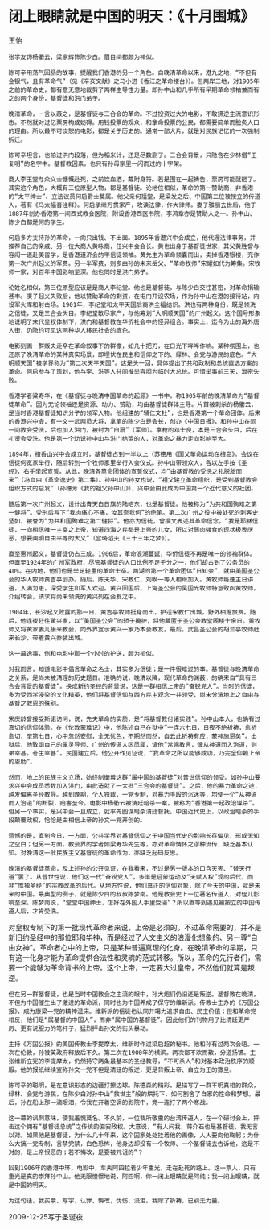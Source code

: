 # 闭上眼睛就是中国的明天：《十月围城》

王怡

    张学友饰杨衢云，梁家辉饰陈少白。眉目间都颇为神似。
   
    陈可辛用荡气回肠的故事，提醒我们香港的另一个角色。自晚清革命以来，港九之地，“不但有金银气，且有革命气”（见《辛亥文献》之马小进《香江之革命楼台》）。但两岸三地，对1905年之前的革命史，都有意无意地裁剪了两样主导性力量。即孙中山和几乎所有早期革命领袖兼而有之的两个身份，基督徒和洪门弟子。

    晚清革命，一言以蔽之，是基督徒与三合会的革命。不过投资过大的电影，不敢拂逆主流意识形态。不然就对过亿票房构成妨碍。用钱投票的观众，和拿命投票的公民，都需要简单而脍炙人口的理由。所以最不可饶恕的电影，都是关于历史的。通常一部大片，就是对民族记忆的一次强制拆迁。

    陈可辛坦言，也拍过洪门段落，但为稻米计，还是尽数删了。三合会背景，只隐含在少林僧“王复明”的名字中。基督教因素，也只有孙母家里一闪而过的十字架。

    商人李玉堂与众义士慷慨赴死，之前饮血酒，戴附身符。若是围在一起祷告，票房可能就砸了。其实这个角色，大概有三位原型人物，都是基督徒。论地位相似，革命的第一赞助商，非香港的“太平绅士”、立法议员何启爵士莫属。他父亲何福堂，是梁发之后、中国第二位被按立的传道人，著有《马太福音注释》。何启承继万贯家产，攻读法律，作大律师。妻子雅丽去世后，他于1887年创办香港第一间西式教会医院，附设香港西医书院，李鸿章亦是赞助人之一。孙中山、陈少白都是何的学生。

    何启多方支持孙的革命，一向只出钱、不出面。1895年香港兴中会成立，他代理法律事务，并推荐自己的亲戚、另一位大商人黄咏商，任兴中会会长。黄也出身于基督徒世家，其父黄胜曾与容闳一道赴美留学，是香港道济会的平信徒领袖。黄先生为革命倾囊而出，卖掉香港银楼，充作第一次广州起义的军费。另一半军费，则多由孙的未来岳父、“革命牧师”宋耀如代为筹集。宋牧师一家，对百年中国影响至深。他也同时是洪门弟子。

    论姓名相似，第三位原型应该是是商人李纪堂。他也是基督徒，与陈少白交往甚密，对革命捐输甚丰。庚子起义失败后，他以赞助革命的剩资，在屯门开设农场，作为孙中山在港的接待站，内设军火库和射击场。1901年，李纪堂和太平天国后裔洪全福结识。洪也有两种身份，既是领洗之信徒，又是三合会头目。李纪堂散尽家产，与他筹划“大明顺天国”的广州起义。这个国号形象地说明了末代皇权体制下，洪门和基督教在华侨社会中的怪异组合。事实上，迄今为止的海外唐人街，仍隐约可见这两种华人移民社会的底色。

    电影刻画一群贩夫走卒在革命叙事下的群像，如几十把刀，在日光下哗哗作响。某种氛围上，也还原了晚清革命的某种真实场景，即埋伏在民主和信仰之下的、绿林、会党与游民的底色。“大明顺天国”被学界称为“第二次天平天国”。这是头一回，具体提出了共和政制和总统直选方案的革命。何启参与了策划，他与李、洪等人共同推举容闳为临时大总统。可惜举事前三天，泄密失败。

    香港学者粱寿华，在《基督徒与晚清中国革命的起源》一书中，称1905年前的晚清革命为“基督徒革命”。因为无论领袖还是资源、动力、赞助，均由基督徒群体主导。片首被刺杀的杨衢云，是当时香港基督徒知识分子的领军人物。他组建的“辅仁文社”，也是香港第一个革命团体。后来的香港兴中会，有一文一武两员大将，拿笔的陈少白是会长，创办《中国日报》，和孙中山在同一间教会受洗，后也加入洪门，被封为“白扇”（军师）。拿枪的邓士良，本是三合会头目，后在礼贤会受洗。他是第一个劝说孙中山与洪门结盟的人，对革命之暴力走向影响至大。

    1894年，檀香山兴中会成立时，基督徒占到一半以上（苏德用《国父革命运动在檀岛》。会议在信徒何宽家举行，随后转到一个牧师家里举行入会仪式。孙中山带领众人，各以左手按《圣经》，右手举起宣誓。从此，晚清各革命团体的宣誓仪式，均“由基督教的受洗之礼脱胎而来”（冯自由《革命逸史》第二集）。孙中山的孙女也说，“祖父建立革命组织，是受到基督教会组织方式的启发”（孙穗芳《我的祖父孙中山》），兴中会由此成为中国第一个近代意义的社团。

    随后第一次广州起义，设计出青天白日旗的陆皓东，也是基督徒。他被称为“为共和国殉难之第一健将”。受刑后写下“我肉痛心不痛，汝其奈我何”的绝笔。第二次广州之役中被处死的刺客史坚如，被誉为“为共和国殉难之第二健将”。他亦为信徒，曾撰文表述其革命信念，“我是耶稣信徒，一向相信唯一主宰之上帝，知道四海之民都是上帝的儿女，所以对弱肉强食的现状极表厌恶，想要阐明自由平等的大义”（宫琦滔天《三十三年之梦》）。

    直至惠州起义，基督徒仍占三成。1906后，革命浪潮蔓延，华侨信徒不再是唯一的领袖群体。但直至1924年的广州军政府，尽管基督徒的人口比例不足千分之一，他们却占到了公务员的40%。在内地，他们也是举足轻重的革命士卒。两湖的第一个革命团体“日知会”，就由美国圣公会的华人牧师黄吉亭创办。随后，陈天华、宋教仁、刘睽一等人相继加入。黄牧师每逢主日讲道，人满为患，深受学生和军人欢迎。黄兴回国后，上海圣公会的吴国光牧师特意致函黄牧师，介绍转会，请求将尚未领洗的黄兴列在会友之中。

    1904年，长沙起义败露的那一日，黄吉亭牧师挺身而出，护送宋教仁出城，野外相赠旅费。随后，他连夜赶往黄兴家，以“美国圣公会”的轿子掩护，将他藏匿于圣公会教堂阁楼十余日。黄牧师又将黄家妻儿接来教会，向外界宣示黄兴一家乃本会教友。最后，武昌圣公会的胡兰亭牧师赶来长沙，带着黄兴乔装出城。

    这一幕逸事，倒和电影中那一个小时的护送，颇为相似。

    对我而言，知道电影中倡言革命之名士，其实多为信徒；是一件很难过的事。基督徒与晚清革命之关系，是尚未被清理的历史题目。准确的说，晚清以降，现代革命的渊薮，的确来自“具有三合会背景的基督徒”。换成新约圣经的背景说，这是一群相信上帝的“奋锐党人”。当时的信徒，多为受西学浸染的文化精英，他们将基督信仰与西方民主观念一并领受，尚未分清地上之自由与基督之救恩的殊别。

    宋庆龄曾接受斯诺访问，说，先夫革命的实质，是“将基督教付诸实践”。孙中山本人，也确有过真切的信仰体验。在《伦敦蒙难记》中，他陈述自己在狱中“一连六七日，日夜不绝祈祷，愈祈愈切，至第七日，心中忽然安慰，全无忧色，不期然而然，自云此祈祷有应，蒙神施恩矣”。出狱后，他致函自己的属灵导师、广州的传道人区凤犀，请他“常赐教言，俾从神道而入治道，则弟幸甚，苍生幸甚”。民国建立后，他公开作见证说，“我革命之所以能够成功，乃完全仰赖上帝的恩助”。

    然而，地上的民族主义立场，始终制衡着这群“属中国的基督徒”对普世信仰的领受。如孙中山要求兴中会成员悉数加入洪门，由此造就了一大批“三合会的基督徒”。之后，他的暴力革命之途，越发偏离圣经教导。越到晚期，个人独裁，一党专制，对暴力手段的沉迷等，均使一个“从神道而入治道”的断裂，贻害至今。电影中杨衢云被清廷暗杀一案，被称为“香港第一起政治谋杀”。但另一个事实，是兴中会一旦成立，就率先图谋暗杀清廷督抚。中国近代史上，以政治暗杀的手段颠覆政权，恰恰是由相信上帝的孙文一党开创的。

    遗憾的是，直到今日，一方面，公共学界对基督信仰之于中国当代史的影响长存偏见，形成无知之空白；但另一方面，教会界的学者如梁寿华先生等，亦对革命情怀之谬种流传，缺乏基本认知。对晚清这一批民族主义基督徒的革命作为，亦缺乏起码反思。

    晚清的基督徒革命，及上述孙的公开见证，在我看来，不过是另一版本的口含天宪、“替天行道”罢了。从普世性说，他们这一代“奋锐党人”，多半是启蒙运动及“天赋人权”观的后代，而非“惟独圣经”的宗教改革的后代。从地方性说，他们真正的信仰对象，除了今天的中国，就是未来的中国。最典型的例子，就是陈少白的叔叔陈梦南。他是教会史上一位著名传道人，对侄儿影响至深。陈梦南说，“堂堂中国绅士，怎好在外国人手里受浸”？所以直等到遇见被按立的中国传道人后，才肯受洗。

   对皇权专制下的第一批现代革命者来说，上帝是必须的。不过革命需要的，并不是新旧约圣经中的那位耶和华神，而是经过了人文主义的浪漫化想象的、另一尊“自由女神”。革命者心中的上帝，只是某种普遍真理的化身。在晚清革命的早期，只有这一化身才能为革命提供合法性和灵魂的范式转移。所以，革命的先行者们，需要一个能够为革命背书的上帝。这个上帝，一定要大过皇帝，不然他们就算是叛逆。

    但在另一群基督徒，也是当时中国教会之主流的眼中，孙大炮们仍旧还是叛逆。基督教在晚清，不但为中国催生出了激进的革命派，同时也为中国养成了保守的维新派。传教士主办的《万国公报》，成为康梁一党的精神温床。维新派的信徒也认同并竭力追求自由、民主价值；但和革命党相反，他们是“属基督的中国人”，而非“属中国的基督徒”。因此他们的刊物用了比清廷更严厉、更有说服力的笔杆子，猛烈抨击孙文的街头暴动。

    主持《万国公报》的美国传教士李提摩太，维新时作过梁启超的秘书。他和孙有过两次会晤。一次在伦敦，孙被英政府释放后不久。第二次在1900年的横滨。两次都不欢而散，分道扬镳。主张维新立宪的李提摩太，仍然持守两条最基本的圣经教导，“不可杀人”和对基本政治秩序的顺服。他的报纸继续宣称孙文一党不但是清廷的叛逆，更是背叛上帝、自立为王的撒旦。

    陈可辛的聪明，是在意识形态的边疆打擦边球。陈德森的精彩，是描写了一群不明真相的群众，绿林、会党与游民，在陈少白对孙中山“救世主”般的烘托下，如何割舍了自家的性命和梦想。最后，孙在船上那一滴眼泪，令我在开着空调的影院中，竟一连打了两个寒战。

    这一幕的讽刺意味，使我羞愧莫名。不久前，一位我所敬重的台湾传道人，在一个研讨会上，抨击这个拥有“基督徒总统”之传统的偏安政权。大意说，“有人问我，蒋介石也是基督徒，我无言以对。如果他是基督徒，为什么几十年来，这个国家处处挂着他的画像，人人要向他鞠躬；为什么大搞一党专制，言禁党禁，白色恐怖，他身边却没有一个牧师、一个基督徒去告诉他，这是不对的，是上帝恨恶的；若不悔改，是要被咒诅的”？

    回到1906年的香港中环，电影中，车夫阿四拉着少年重光，走在赴死的路上。这一票人，只有重光是真的崇拜孙中山。他无限憧憬地说，阿四啊，你一闭上眼睛就是阿纯；我一闭上眼睛，就是中国的明天。

    为这句话，我买票、写字，认罪、悔改，忧伤、流泪。我除了祈祷，已别无力量。

2009-12-25写于圣诞夜.

